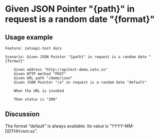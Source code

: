 
Given JSON Pointer "{path}" in request is a random date "{format}"
=============================================================================================================

Usage example
-------------

```
Feature: zatoapi-test docs

Scenario: Given JSON Pointer "{path}" in request is a random date "{format}"

    Given address "http://apitest-demo.zato.io"
    Given HTTP method "POST"
    Given URL path "/demo/json"
    Given JSON Pointer "/a" in request is a random date "default"

    When the URL is invoked

    Then status is "200"
```

Discussion
----------

The format "default" is always available. Its value is "YYYY-MM-DDTHH:mm:ss".